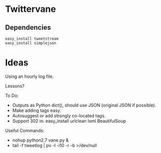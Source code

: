 Twittervane
===========

Dependencies
------------

    easy_install tweetstream
    easy_install simplejson

Ideas
=====

Using an hourly log file.

Lessons?

To Do:
- Outputs as Python dict(), should use JSON (original JSON if possible).
- Make adding tags easy.
- Autosuggest or add strongly co-located tags.
- Support 302 in: easy_install urlclean lxml BeautifulSoup

Useful Commands:
- nohup python2.7 vane.py &
- tail -f tweetlog | pv -l -i10 -r -b >/dev/null



